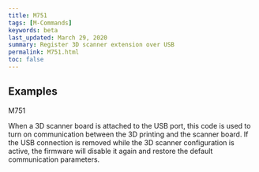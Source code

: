 ```yaml
---
title: M751
tags: [M-Commands] 
keywords: beta 
last_updated: March 29, 2020 
summary: Register 3D scanner extension over USB 
permalink: M751.html
toc: false 
---
```



## Examples

M751

When a 3D scanner board is attached to the USB port, this code is used to turn on communication between the 3D printing and the scanner board. If the USB connection is removed while the 3D scanner configuration is active, the firmware will disable it again and restore the default communication parameters.

